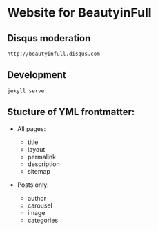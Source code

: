 # Website for BeautyinFull

## Disqus moderation
    http://beautyinfull.disqus.com

## Development
    jekyll serve

## Stucture of YML frontmatter:
  - All pages:
    - title
    - layout
    - permalink
    - description
    - sitemap

  - Posts only:
    - author
    - carousel
    - image
    - categories
